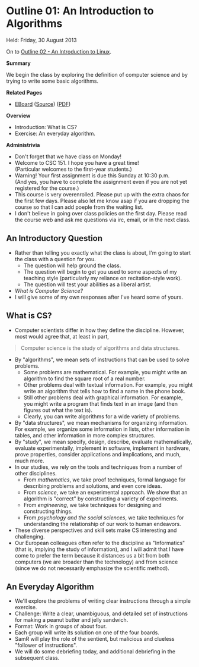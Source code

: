 Outline 01: An Introduction to Algorithms
=========================================

Held: Friday, 30 August 2013

On to [Outline 02 - An Introduction to Linux](outline.02.html).

**Summary**

We begin the class by exploring the definition of computer science and
by trying to write some basic algorithms.

**Related Pages**

* [EBoard](../eboards/01.html) 
  ([Source](../eboards/01.md))
  ([PDF](../eboards/01.pdf))

**Overview**

* Introduction: What is CS?
* Exercise: An everyday algorithm.

**Administrivia**

* Don't forget that we have class on Monday!
* Welcome to CSC 151.  I hope you have a great time!  
  (Particular welcomes to the first-year students.)
* Warning!  Your first assignment is due this Sunday at 10:30 p.m.  
  (And yes, you have to complete the assignment even if you are not yet 
   registered for the course.)
* This course is very overenrolled.  Please put up with the extra chaos 
  for the first few days.  Please also let me know asap if you are dropping 
  the course so that I can add poeple from the waiting list.
* I don't believe in going over class policies on the first day.  Please
  read the course web and ask me questions via irc, email, or in the next
  class.

An Introductory Question
------------------------

* Rather than telling you exactly what the class is about,
  I'm going to start the class with a question for you.
    * The question will help ground the class. 
    * The question will begin to get you used to some aspects of my 
      teaching style (particularly my
      reliance on recitation-style work).
    * The question will test your abilities as a liberal artist.
* *What is Computer Science?*
* I will give some of my own responses after I've heard some of yours.

What is CS?
-----------

* Computer scientists differ in how they define the discipline.
  However, most would agree that, at least in part,
> Computer science is the study of algorithms and data structures.
* By "algorithms", we mean sets of instructions that can be used
  to solve problems.  
    * Some problems are mathematical.  For example, you
      might write an algorithm to find the square root of a real number.
    * Other problems deal with textual information.  For example, you might
      write an algorithm that tells how to find a name in the phone book.
    * Still other problems deal with graphical information.  For example,
      you might write a program that finds text in an image (and then
      figures out what the text is).
    * Clearly, you can write algorithms for a wide variety of problems.
* By "data structures", we mean mechanisms for organizing information.
  For example, we organize some information in lists, other information
  in tables, and other information in more complex structures.
* By "study", we mean specify, design, describe, evaluate
  mathematically, evaluate experimentally, implement in software, implement
  in hardware, prove properties, consider applications and implications,
  and much, much more.
* In our studies, we rely on the tools and techniques from a number of
  other disciplines.  
    * From *mathematics*, we take proof techniques, formal language 
      for describing problems and solutions, and even core ideas.  
    * From *science*, we take an experimental approach.  We show that
      an algorithm is "correct" by constructing a variety of experiments.
    * From *engineering*, we take techniques for designing and 
      constructing things.  
    * From *psychology and the social sciences*, we take techniques 
      for understanding the relationship of our work to human endeavors.
* These diverse perspectives and skill sets make CS interesting and 
  challenging.
* Our European colleagues often refer to the discipline as "Informatics"
  (that is, implying the study of information), and I will admit that I have 
  come to prefer the term because it distances us a bit from both computers
  (we are broader than the technology) and from science (since we do not
  necessarily emphasize the scientific method).

An Everyday Algorithm
---------------------

* We'll explore the problems of writing clear instructions through a
  simple exercise.
* Challenge: Write a clear, unambiguous, and detailed set of instructions
  for making a peanut butter and jelly sandwich.
* Format: Work in groups of about four. 
* Each group will write its solution on one of the four boards.
* SamR will play the role of the sentient, but malicious and clueless
  "follower of instructions".
* We will do some debriefing today, and additional debriefing in the
  subsequent class.


